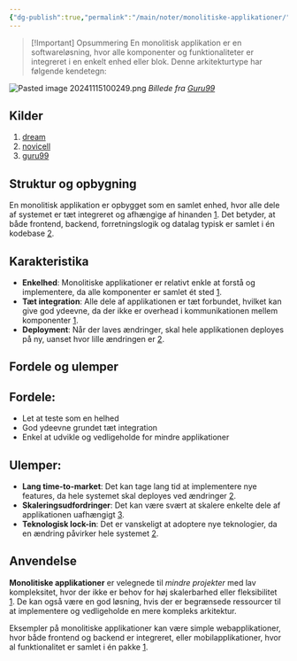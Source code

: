 ```yaml
---
{"dg-publish":true,"permalink":"/main/noter/monolitiske-applikationer/","created":"2024-11-15T10:01:57.240+01:00"}
---
```


> [!Important] Opsummering
> En monolitisk applikation er en softwareløsning, hvor alle komponenter og funktionaliteter er integreret i en enkelt enhed eller blok. Denne arkitekturtype har følgende kendetegn:

![Pasted image 20241115100249.png](/img/user/Pasted%20image%2020241115100249.png)
*Billede fra [Guru99](https://www.guru99.com/da/microservices-tutorial.html)*

## Kilder
1. [dream](https://www.perplexity.ai/search/hvad-er-en-monolittisk-applika-ByVc0nSuQp6zO8KAc8rUOg)
2. [novicell](https://www.novicell.com/dk/viden/guide-til-udfasning-af-legacy-systemer/)
3. [guru99](https://www.guru99.com/da/microservices-tutorial.html)
## Struktur og opbygning

En monolitisk applikation er opbygget som en samlet enhed, hvor alle dele af systemet er tæt integreret og afhængige af hinanden [1](https://dream.dk/monolitisk/). Det betyder, at både frontend, backend, forretningslogik og datalag typisk er samlet i én kodebase [2](https://www.novicell.com/dk/viden/guide-til-udfasning-af-legacy-systemer/).

## Karakteristika

- **Enkelhed**: Monolitiske applikationer er relativt enkle at forstå og implementere, da alle komponenter er samlet ét sted [1](https://dream.dk/monolitisk/).
- **Tæt integration**: Alle dele af applikationen er tæt forbundet, hvilket kan give god ydeevne, da der ikke er overhead i kommunikationen mellem komponenter [1](https://dream.dk/monolitisk/).
- **Deployment**: Når der laves ændringer, skal hele applikationen deployes på ny, uanset hvor lille ændringen er [2](https://www.novicell.com/dk/viden/guide-til-udfasning-af-legacy-systemer/).

## Fordele og ulemper

## Fordele:

- Let at teste som en helhed
- God ydeevne grundet tæt integration
- Enkel at udvikle og vedligeholde for mindre applikationer

## Ulemper:

- **Lang time-to-market**: Det kan tage lang tid at implementere nye features, da hele systemet skal deployes ved ændringer [2](https://www.novicell.com/dk/viden/guide-til-udfasning-af-legacy-systemer/).
- **Skaleringsudfordringer**: Det kan være svært at skalere enkelte dele af applikationen uafhængigt [3](https://www.guru99.com/da/microservices-tutorial.html).
- **Teknologisk lock-in**: Det er vanskeligt at adoptere nye teknologier, da en ændring påvirker hele systemet [2](https://www.novicell.com/dk/viden/guide-til-udfasning-af-legacy-systemer/).

## Anvendelse

**Monolitiske applikationer** er velegnede til *mindre projekter* med lav kompleksitet, hvor der ikke er behov for høj skalerbarhed eller fleksibilitet [1](https://dream.dk/monolitisk/). De kan også være en god løsning, hvis der er begrænsede ressourcer til at implementere og vedligeholde en mere kompleks arkitektur.

Eksempler på monolitiske applikationer kan være simple webapplikationer, hvor både frontend og backend er integreret, eller mobilapplikationer, hvor al funktionalitet er samlet i én pakke [1](https://dream.dk/monolitisk/).